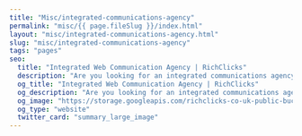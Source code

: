 ```yaml
---
title: "Misc/integrated-communications-agency"
permalink: "misc/{{ page.fileSlug }}/index.html"
layout: "misc/integrated-communications-agency.html"
slug: "misc/integrated-communications-agency"
tags: "pages"
seo:
  title: "Integrated Web Communication Agency | RichClicks"
  description: "Are you looking for an integrated communications agency that offers web-based marketing advice for your company? Discover our complete proposal, online and offline."
  og_title: "Integrated Web Communication Agency | RichClicks"
  og_description: "Are you looking for an integrated communications agency that offers web-based marketing advice for your company? Discover our complete proposal, online and offline."
  og_image: "https://storage.googleapis.com/richclicks-co-uk-public-bucket/opengraph-sito/opengraphRC.jpg"
  og_type: "website"
  twitter_card: "summary_large_image"
---
```




